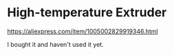 # High-temperature Extruder

https://aliexpress.com/item/1005002829919346.html

I bought it and haven't used it yet.


